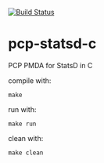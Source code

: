 [![Build Status](https://travis-ci.com/Erbenos/pcp-statsd-c.svg?token=TXE1cwonqfwzmH937Rzt&branch=histogram-wip)](https://travis-ci.com/Erbenos/pcp-statsd-c)

# pcp-statsd-c
PCP PMDA for StatsD in C

compile with:

```
make
```

run with: 

```
make run
```

clean with:

```
make clean
```
